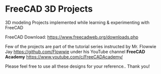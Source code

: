 # FreeCAD 3D Projects

3D modeling Projects implemented while learning & experimenting with FreeCAD

FreeCAD Download: https://www.freecadweb.org/downloads.php

Few of the projects are part of the tutorial series instructed by Mr. Flowwie Jay https://github.com/Flowwie under his YouTube channel **FreeCAD Academy** https://www.youtube.com/c/FreeCADAcademy/

Please feel free to use all these designs for your reference.. Thank you!
